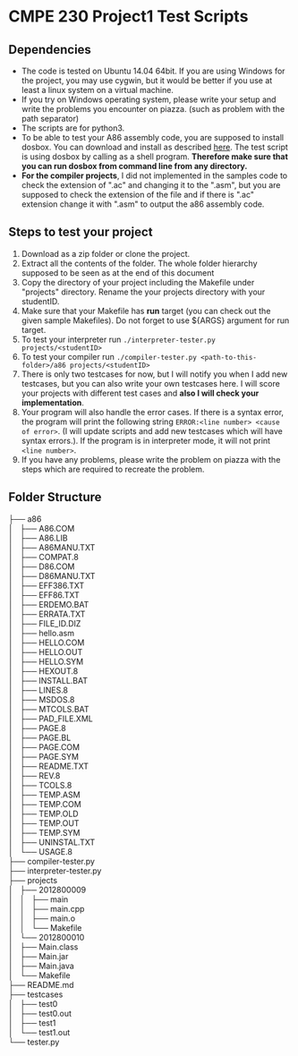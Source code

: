 # CMPE 230 Project1 Test Scripts
## Dependencies

 - The code is tested on Ubuntu 14.04 64bit. If you are using Windows for the project, you may use cygwin, but it would be better if you use at least a linux system on a virtual machine.
 - If you try on Windows operating system, please write your setup and write the problems you encounter on piazza. (such as problem with the path separator)
 - The scripts are for python3.
 - To be able to test your A86 assembly code, you are supposed to install dosbox. You can download and install as described [here](https://www.dosbox.com/wiki/Basic_Setup_and_Installation_of_DosBox). The test script is using dosbox by calling as a shell program. **Therefore make sure that you can run dosbox from command line from any directory.**
 - **For the compiler projects**, I did not implemented in the samples code to check the extension of ".ac" and changing it to the ".asm", but you are supposed to check the extension of the file and if there is ".ac" extension change it with ".asm" to output the a86 assembly code.

## Steps to test your project
 1. Download as a zip folder or clone the project.
 2. Extract all the contents of the folder. The whole folder hierarchy supposed to be seen as at the end of this document
 3. Copy the directory of your project including the Makefile under "projects" directory. Rename the your projects directory with your studentID.
 4. Make sure that your Makefile has **run** target (you can check out the given sample Makefiles). Do not forget to use ${ARGS} argument for run target.
 5. To test your interpreter run `./interpreter-tester.py projects/<studentID>`
 6. To test your compiler run `./compiler-tester.py <path-to-this-folder>/a86 projects/<studentID>`
 7. There is only two testcases for now, but I will notify you when I add new testcases, but you can also write your own testcases here. I will score your projects with different test cases and **also I will check your implementation**.
 8. Your program will also handle the error cases. If there is a syntax error, the program will print the following string `ERROR:<line number> <cause of error>`. (I will update scripts and add new testcases which will have syntax errors.). If the program is in interpreter mode, it will not print `<line number>`.
 9. If you have any problems, please write the problem on piazza with the steps which are required to recreate the problem.

## Folder Structure

├── a86  
│   ├── A86.COM  
│   ├── A86.LIB  
│   ├── A86MANU.TXT  
│   ├── COMPAT.8  
│   ├── D86.COM  
│   ├── D86MANU.TXT  
│   ├── EFF386.TXT  
│   ├── EFF86.TXT  
│   ├── ERDEMO.BAT  
│   ├── ERRATA.TXT  
│   ├── FILE_ID.DIZ  
│   ├── hello.asm  
│   ├── HELLO.COM  
│   ├── HELLO.OUT  
│   ├── HELLO.SYM  
│   ├── HEXOUT.8  
│   ├── INSTALL.BAT  
│   ├── LINES.8  
│   ├── MSDOS.8  
│   ├── MTCOLS.BAT  
│   ├── PAD_FILE.XML  
│   ├── PAGE.8  
│   ├── PAGE.BL  
│   ├── PAGE.COM  
│   ├── PAGE.SYM  
│   ├── README.TXT  
│   ├── REV.8  
│   ├── TCOLS.8  
│   ├── TEMP.ASM  
│   ├── TEMP.COM  
│   ├── TEMP.OLD  
│   ├── TEMP.OUT  
│   ├── TEMP.SYM  
│   ├── UNINSTAL.TXT  
│   └── USAGE.8  
├── compiler-tester.py  
├── interpreter-tester.py  
├── projects  
│   ├── 2012800009  
│   │   ├── main  
│   │   ├── main.cpp  
│   │   ├── main.o  
│   │   └── Makefile  
│   └── 2012800010  
│       ├── Main.class  
│       ├── Main.jar  
│       ├── Main.java  
│       └── Makefile  
├── README.md  
├── testcases  
│   ├── test0  
│   ├── test0.out  
│   ├── test1  
│   └── test1.out  
└── tester.py  
